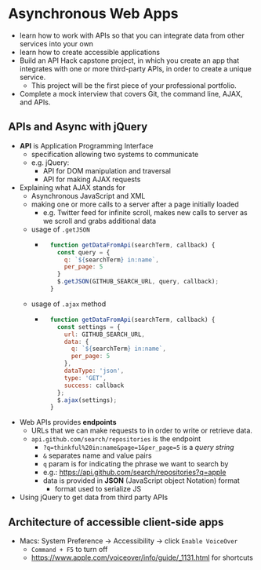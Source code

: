 # Asynchronous Web Apps
- learn how to work with APIs so that you can integrate data from other services into your own
- learn how to create accessible applications
- Build an API Hack capstone project, in which you create an app that integrates with one or more third-party APIs, in order to create a unique service. 
  - This project will be the first piece of your professional portfolio.
- Complete a mock interview that covers Git, the command line, AJAX, and APIs.

## APIs and Async with jQuery
- **API** is Application Programming Interface
  - specification allowing two systems to communicate
  - e.g. jQuery: 
    - API for DOM manipulation and traversal
    - API for making AJAX requests
- Explaining what AJAX stands for
  - Asynchronous JavaScript and XML
  - making one or more calls to a server after a page initially loaded
    - e.g. Twitter feed for infinite scroll, makes new calls to server as we scroll and grabs additional data
  - usage of `.getJSON`
    - ```javascript
        function getDataFromApi(searchTerm, callback) {
          const query = {
            q: `${searchTerm} in:name`,
            per_page: 5
          }
          $.getJSON(GITHUB_SEARCH_URL, query, callback);
        }
      ```
  - usage of `.ajax` method
    - ```javascript
        function getDataFromApi(searchTerm, callback) {
          const settings = {
            url: GITHUB_SEARCH_URL,
            data: {
              q: `${searchTerm} in:name`,
              per_page: 5
            },
            dataType: 'json',
            type: 'GET',
            success: callback
          };
          $.ajax(settings);
        }
      ```
- Web APIs provides **endpoints**
  - URLs that we can make requests to in order to write or retrieve data.
  - `api.github.com/search/repositories` is the endpoint
    - `?q=thinkful%20in:name&page=1&per_page=5` is a *query string*
    - `&` separates name and value pairs
    - `q` param is for indicating the phrase we want to search by
    - e.g.: https://api.github.com/search/repositories?q=apple
    - data is provided in **JSON** (JavaScript object Notation) format
      - format used to serialize JS
- Using jQuery to get data from third party APIs

## Architecture of accessible client-side apps
- Macs: System Preference -> Accessibility -> click `Enable VoiceOver`
  - `Command + F5` to turn off
  - https://www.apple.com/voiceover/info/guide/_1131.html for shortcuts
  